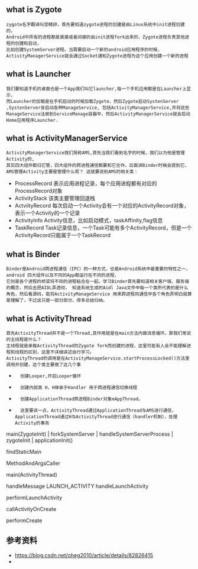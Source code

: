 ## what is Zygote
    zygote名字翻译叫受精卵，首先要知道zygote进程的创建是由Linux系统中init进程创建的，
    Android中所有的进程都是直接或者间接的由init进程fork出来的，Zygote进程负责其他进程的创建和启动，
    比如创建SystemServer进程。当需要启动一个新的android应用程序的时候，ActivityManagerService就会通过Socket通知Zygote进程为这个应用创建一个新的进程


## what is Launcher
	我们要知道手机的桌面也是一个App我们叫它launcher,每一个手机应用都是在Launcher上显示，
	而Launcher的加载是在手机启动的时候加载Zygote，然后Zygote启动SystenServer
	,SystenServer会启动各种ManageService, 包括ActivityManagerService,并将这些ManageService注册到ServiceManage容器中，然后ActivityManagerService就会启动Home应用程序Launcher.


## what is ActivityManagerService
	ActivityManagerService我们简称AMS,首先当我们看到名字的时候，我们以为他是管理Activity的,
	其实四大组件都归它管，四大组件的跨进程通信都要和它合作，后面讲Binder时候会提到它。
	AMS管理Activity主要是管理什么呢？ 这就要说到AMS的相关类：

-	ProcessRecord 表示应用进程记录，每个应用进程都有对应的ProcessRecord对象
-	ActivityStack 该类主要管理回退栈
-	ActviityRecord 每次启动一个Activity会有一个对应的ActivityRecord对象，表示一个Activity的一个记录
-	ActivityInfo Activity信息，比如启动模式，taskAffinity,flag信息
-	TaskRecord Task记录信息，一个Task可能有多个ActivityRecord，但是一个ActivityRecord只能属于一个TaskRecord


## what is Binder
	
	Binder是Android跨进程通信（IPC）的一种方式，也是Android系统中最重要的特性之一，android 四大组件以及不同的App都运行在不同的进程，
	它则是各个进程的桥梁将不同的进程粘合在一起。学习Binder首先要知道相关客户端、服务端的概念，然后去把AIDL弄透彻， 知道系统生成的Aidl Java文件中每一个类所代表的是什么角色，然后看源码，能将ActivityManageService 用来跨进程同通信中各个角色弄明白就算是理解了，不过这只是一部分部分，得多总结归纳。


## what is ActivityThread
	首先ActivityThread并不是一个Thread,其作用就是在main方法内做消息循环。那我们常说的主线程是什么？
	主线程就是承载ActivityThread的Zygote fork而创建的进程，这里可能有人会不能理解进程和线程的区别，这里不详细讲述自行学习。
	ActivityThread的调用是在ActivityManageService.startProcessLocked()方法里调用并创建，这个类主要做了这几个事
-		创建Looper,开启Looper循环
-		创建内部类 H，H继承于Handler 用于跨进程通信切换线程
-		创建ApplicationThread跨进程Binder对象mAppThread。 
-		这里要说一点，ActivityThread通过ApplicationThread与AMS进行通信，ApplicationThread通过H与ActivityThread进行通信（handler机制），处理Activity的事务



 main(ZygoteInit)
        |
 forkSystemServer
        |
 handleSystemServerProcess
        |
zygoteInit
        |
applicationInit()

findStaticMain

MethodAndArgsCaller

main(ActivityThread)

handleMessage
    LAUNCH_ACTIVITY
handleLaunchActivity

performLaunchActivity

callActivityOnCreate

performCreate







## 参考资料
-   https://blog.csdn.net/oheg2010/article/details/82826415
-   



